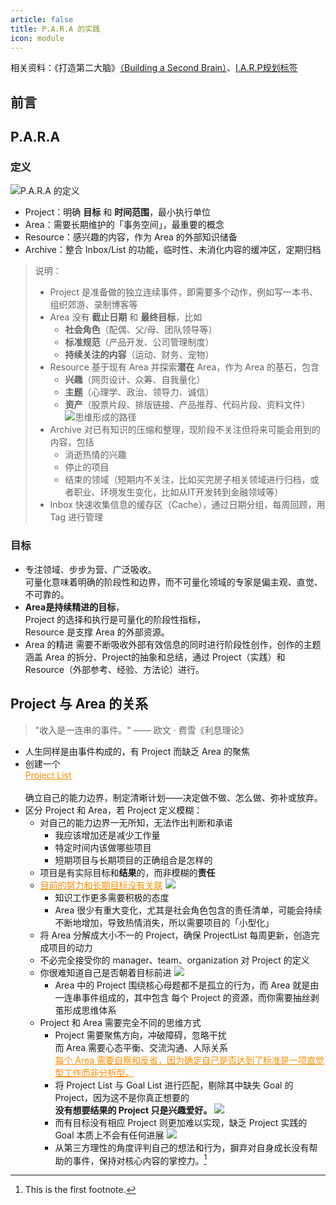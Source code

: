 ```yaml
---
article: false
title: P.A.R.A 的实践
icon: module
---
```


相关资料：《打造第二大脑》[（Building a Second Brain）](https://www.buildingasecondbrain.com/)、[I.A.R.P规划标签](https://help.flomoapp.com/thinking/iarp.html)

## 前言



## P.A.R.A

### 定义

![P.A.R.A 的定义](https://cdn.jsdelivr.net/gh/a2981696426/image_store@master/Blog/blog_cms_definition.png)

- Project：明确 **目标** 和 **时间范围**，最小执行单位
- Area：需要长期维护的「事务空间」，最重要的概念
- Resource：感兴趣的内容，作为 Area 的外部知识储备
- Archive：整合 Inbox/List 的功能，临时性、未消化内容的缓冲区，定期归档

> 说明：
> - Project 是准备做的独立连续事件，即需要多个动作，例如写一本书、组织郊游、录制博客等
> - Area 没有 **截止日期** 和 **最终目标**，比如
>   - **社会角色**（配偶、父/母、团队领导等）
>   - **标准规范**（产品开发、公司管理制度）
>   - **持续关注的内容**（运动、财务、宠物）
> - Resource 基于现有 Area 并探索**潜在** Area，作为 Area 的基石，包含
>   - **兴趣**（网页设计、众筹、自我量化）
>   - **主题**（心理学、政治、领导力、诚信）
>   - **资产**（股票片段、排版链接、产品推荐、代码片段、资料文件）
    ![思维形成的路径](https://cdn.jsdelivr.net/gh/a2981696426/image_store@master/Blog/blog_cms_router.png)
> - Archive 对已有知识的压缩和整理，现阶段不关注但将来可能会用到的内容，包括
>   - 消逝热情的兴趣
>   - 停止的项目
>   - 结束的领域（短期内不关注，比如买完房子相关领域进行归档，或者职业、环境发生变化，比如从IT开发转到金融领域等）
> - Inbox 快速收集信息的缓存区（Cache），通过日期分组，每周回顾，用 Tag 进行管理

### 目标

- 专注领域、步步为营、广泛吸收。<br>
  可量化意味着明确的阶段性和边界，而不可量化领域的专家是偏主观、直觉、不可靠的。
- **Area是持续精进的目标**，<br>
  Project 的选择和执行是可量化的阶段性指标，<br>
  Resource 是支撑 Area 的外部资源。
- Area 的精进 需要不断吸收外部有效信息的同时进行阶段性创作，创作的主题涵盖 Area 的拆分、Project的抽象和总结，通过 Project（实践）和 Resource（外部参考、经验、方法论）进行。

## Project 与 Area 的关系

> "收入是一连串的事件。" —— 欧文 · 费雪《利息理论》

- 人生同样是由事件构成的，有 Project 而缺乏 Area 的聚焦
- 创建一个 <div style="color: #FF8C00"><u>Project List</u></div><br>
  确立自己的能力边界，制定清晰计划——决定做不做、怎么做、弥补或放弃。
- 区分 Project 和 Area，若 Project 定义模糊：
  - 对自己的能力边界一无所知，无法作出判断和承诺
    - 我应该增加还是减少工作量
    - 特定时间内该做哪些项目
    - 短期项目与长期项目的正确组合是怎样的
  - 项目是有实际目标和**结果**的，而非模糊的**责任**
  - <span style="color: #FF8C00"><u>目前的努力和长期目标没有关联</u></span>
    ![](https://cdn.jsdelivr.net/gh/a2981696426/image_store@master/Blog/blog_cms_goals.png)
    - 知识工作更多需要积极的态度
    - Area 很少有重大变化，尤其是社会角色包含的责任清单，可能会持续不断地增加，导致热情消失，所以需要项目的「小型化」
  - 将 Area 分解成大小不一的 Project，确保 ProjectList 每周更新，创造完成项目的动力
  - 不必完全接受你的 manager、team、organization 对 Project 的定义
  - 你很难知道自己是否朝着目标前进
    ![](https://cdn.jsdelivr.net/gh/a2981696426/image_store@master/Blog/blog_cms_relationship.png)
    - Area 中的 Project 围绕核心母题都不是孤立的行为，而 Area 就是由一连串事件组成的，其中包含 每个 Project 的资源，而你需要抽丝剥茧形成思维体系
  - Project 和 Area 需要完全不同的思维方式
    - Project 需要聚焦方向，冲破障碍，忽略干扰<br>而 Area 需要心态平衡、交流沟通、人际关系<br><div style="color: #FF8C00"><u>每个 Area 需要自察和反省，因为确定自己是否达到了标准是一项直觉型工作而非分析型。</u></div>
    - 将 Project List 与 Goal List 进行匹配，剔除其中缺失 Goal 的 Project，因为这不是你真正想要的<br>**没有想要结果的 Project 只是兴趣爱好。**
      ![](https://cdn.jsdelivr.net/gh/a2981696426/image_store@master/Blog/blog_cms_goalslist.png)
    - 而有目标没有相应 Project 则更加难以实现，缺乏 Project 实践的 Goal 本质上不会有任何进展
      ![](https://cdn.jsdelivr.net/gh/a2981696426/image_store@master/Blog/blog_cms_dream.png)
    - 从第三方理性的角度评判自己的想法和行为，摒弃对自身成长没有帮助的事件，保持对核心内容的掌控力。[^1]


[^1]: This is the first footnote. 